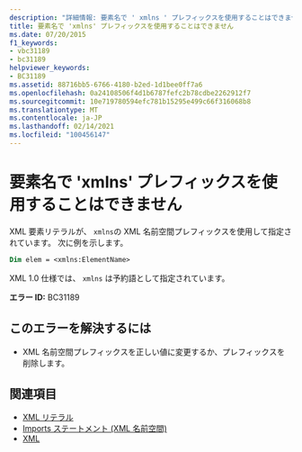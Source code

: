 ```yaml
---
description: "詳細情報: 要素名で ' xmlns ' プレフィックスを使用することはできません"
title: 要素名で 'xmlns' プレフィックスを使用することはできません
ms.date: 07/20/2015
f1_keywords:
- vbc31189
- bc31189
helpviewer_keywords:
- BC31189
ms.assetid: 88716bb5-6766-4180-b2ed-1d1bee0ff7a6
ms.openlocfilehash: 0a24108506f4d1b6787fefc2b78cdbe2262912f7
ms.sourcegitcommit: 10e719780594efc781b15295e499c66f316068b8
ms.translationtype: MT
ms.contentlocale: ja-JP
ms.lasthandoff: 02/14/2021
ms.locfileid: "100456147"
---
```

# <a name="element-names-cannot-use-the-xmlns-prefix"></a>要素名で 'xmlns' プレフィックスを使用することはできません

XML 要素リテラルが、 `xmlns`の XML 名前空間プレフィックスを使用して指定されています。 次に例を示します。  
  
```vb  
Dim elem = <xmlns:ElementName>  
```  
  
 XML 1.0 仕様では、 `xmlns` は予約語として指定されています。  
  
 **エラー ID:** BC31189  
  
## <a name="to-correct-this-error"></a>このエラーを解決するには  
  
- XML 名前空間プレフィックスを正しい値に変更するか、プレフィックスを削除します。  
  
## <a name="see-also"></a>関連項目

- [XML リテラル](../language-reference/xml-literals/index.md)
- [Imports ステートメント (XML 名前空間)](../language-reference/statements/imports-statement-xml-namespace.md)
- [XML](../programming-guide/language-features/xml/index.md)
